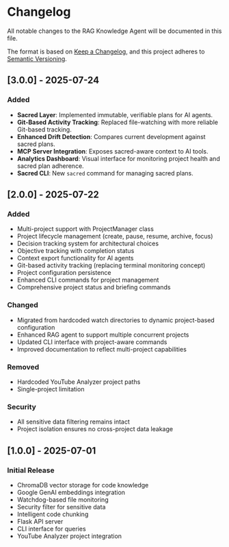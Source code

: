 # Changelog

All notable changes to the RAG Knowledge Agent will be documented in this file.

The format is based on [Keep a Changelog](https://keepachangelog.com/en/1.0.0/),
and this project adheres to [Semantic Versioning](https://semver.org/spec/v2.0.0.html).

## [3.0.0] - 2025-07-24

### Added
- **Sacred Layer**: Implemented immutable, verifiable plans for AI agents.
- **Git-Based Activity Tracking**: Replaced file-watching with more reliable Git-based tracking.
- **Enhanced Drift Detection**: Compares current development against sacred plans.
- **MCP Server Integration**: Exposes sacred-aware context to AI tools.
- **Analytics Dashboard**: Visual interface for monitoring project health and sacred plan adherence.
- **Sacred CLI**: New `sacred` command for managing sacred plans.

## [2.0.0] - 2025-07-22

### Added
- Multi-project support with ProjectManager class
- Project lifecycle management (create, pause, resume, archive, focus)
- Decision tracking system for architectural choices
- Objective tracking with completion status
- Context export functionality for AI agents
- Git-based activity tracking (replacing terminal monitoring concept)
- Project configuration persistence
- Enhanced CLI commands for project management
- Comprehensive project status and briefing commands

### Changed
- Migrated from hardcoded watch directories to dynamic project-based configuration
- Enhanced RAG agent to support multiple concurrent projects
- Updated CLI interface with project-aware commands
- Improved documentation to reflect multi-project capabilities

### Removed
- Hardcoded YouTube Analyzer project paths
- Single-project limitation

### Security
- All sensitive data filtering remains intact
- Project isolation ensures no cross-project data leakage

## [1.0.0] - 2025-07-01

### Initial Release
- ChromaDB vector storage for code knowledge
- Google GenAI embeddings integration
- Watchdog-based file monitoring
- Security filter for sensitive data
- Intelligent code chunking
- Flask API server
- CLI interface for queries
- YouTube Analyzer project integration
